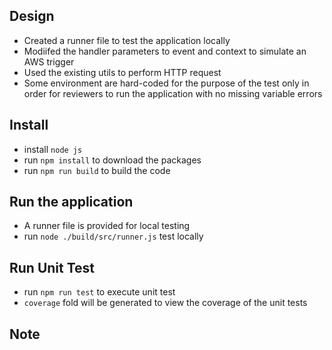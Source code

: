 ## Design
- Created a runner file to test the application locally
- Modiifed the handler parameters to event and context to simulate an AWS trigger
- Used the existing utils to perform HTTP request
- Some environment are hard-coded for the purpose of the test only in order for reviewers to run the application with no missing variable errors
## Install
- install `node js`
- run `npm install` to download the packages
- run `npm run build` to build the code

## Run the application
- A runner file is provided for local testing
- run `node ./build/src/runner.js` test locally

## Run Unit Test
- run `npm run test` to execute unit test
- `coverage` fold will be generated to view the coverage of the unit tests

## Note


